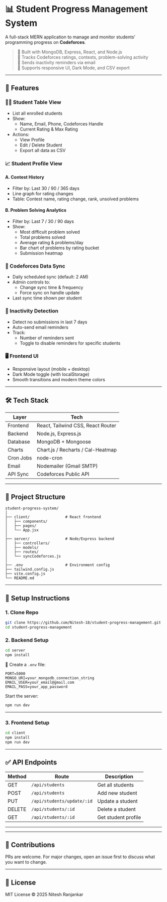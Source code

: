 # 📊 Student Progress Management System

A full-stack MERN application to manage and monitor students' programming progress on **Codeforces**.

> 🚀 Built with MongoDB, Express, React, and Node.js  
> 🎯 Tracks Codeforces ratings, contests, problem-solving activity  
> 🔔 Sends inactivity reminders via email  
> 🌙 Supports responsive UI, Dark Mode, and CSV export

---

## 📌 Features

### 🧑‍🎓 Student Table View
- List all enrolled students
- Show:
  - Name, Email, Phone, Codeforces Handle
  - Current Rating & Max Rating
- Actions:
  - View Profile
  - Edit / Delete Student
  - Export all data as CSV

### 📈 Student Profile View
#### A. Contest History
- Filter by: Last 30 / 90 / 365 days
- Line graph for rating changes
- Table: Contest name, rating change, rank, unsolved problems

#### B. Problem Solving Analytics
- Filter by: Last 7 / 30 / 90 days
- Show:
  - Most difficult problem solved
  - Total problems solved
  - Average rating & problems/day
  - Bar chart of problems by rating bucket
  - Submission heatmap

### 🔁 Codeforces Data Sync
- Daily scheduled sync (default: 2 AM)
- Admin controls to:
  - Change sync time & frequency
  - Force sync on handle update
- Last sync time shown per student

### 🚨 Inactivity Detection
- Detect no submissions in last 7 days
- Auto-send email reminders
- Track:
  - Number of reminders sent
  - Toggle to disable reminders for specific students

### 🖥️ Frontend UI
- Responsive layout (mobile + desktop)
- Dark Mode toggle (with localStorage)
- Smooth transitions and modern theme colors

---

## 🛠️ Tech Stack

| Layer     | Tech                                |
|-----------|-------------------------------------|
| Frontend  | React, Tailwind CSS, React Router   |
| Backend   | Node.js, Express.js                 |
| Database  | MongoDB + Mongoose                  |
| Charts    | Chart.js / Recharts / Cal-Heatmap   |
| Cron Jobs | node-cron                           |
| Email     | Nodemailer (Gmail SMTP)             |
| API Sync  | Codeforces Public API               |

---

## 📂 Project Structure

```
student-progress-system/
│
├── client/                # React frontend
│   ├── components/
│   ├── pages/
│   └── App.jsx
│
├── server/                # Node/Express backend
│   ├── controllers/
│   ├── models/
│   ├── routes/
│   └── syncCodeforces.js
│
├── .env                   # Environment config
├── tailwind.config.js
├── vite.config.js
└── README.md
```

---

## 🔧 Setup Instructions

### 1. Clone Repo

```bash
git clone https://github.com/Nitesh-18/student-progress-management.git
cd student-progress-management
```

### 2. Backend Setup

```bash
cd server
npm install
```

🧪 Create a `.env` file:

```
PORT=5000
MONGO_URI=your_mongodb_connection_string
EMAIL_USER=your_email@gmail.com
EMAIL_PASS=your_app_password
```

Start the server:

```bash
npm run dev
```

---

### 3. Frontend Setup

```bash
cd client
npm install
npm run dev
```

---

## ✅ API Endpoints

| Method | Route                       | Description                  |
|--------|-----------------------------|------------------------------|
| GET    | `/api/students`             | Get all students             |
| POST   | `/api/students`             | Add new student              |
| PUT    | `/api/students/update/:id`  | Update a student             |
| DELETE | `/api/students/:id`         | Delete a student             |
| GET    | `/api/students/:id`         | Get student profile          |

---

<!-- ## 🎨 Screenshots

| Dark Mode View | Student Analytics |
|----------------|-------------------|
| ![Dark Mode](./screenshots/dark-mode.png) | ![Profile](./screenshots/profile.png) | -->

---

## 🤝 Contributions

PRs are welcome. For major changes, open an issue first to discuss what you want to change.

---

## 📄 License

MIT License © 2025 Nitesh Ranjankar
